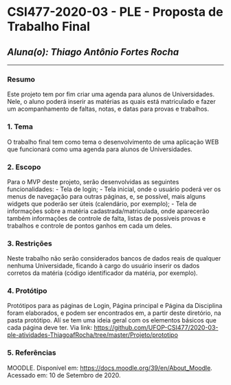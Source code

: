 # **CSI477-2020-03 - PLE - Proposta de Trabalho Final**
## *Aluna(o): Thiago Antônio Fortes Rocha*

--------------

<!-- Descrever um resumo sobre o trabalho. -->

### Resumo

  Este projeto tem por fim criar uma agenda para alunos de Universidades. Nele, o aluno poderá inserir as matérias as quais está matriculado e fazer um acompanhamento de faltas, notas, e datas para provas e trabalhos.

<!-- Apresentar o tema. -->
### 1. Tema

  O trabalho final tem como tema o desenvolvimento de uma aplicação WEB que funcionará como uma agenda para alunos de Universidades.

<!-- Descrever e limitar o escopo da aplicação. -->
### 2. Escopo

  Para o MVP deste projeto, serão desenvolvidas as seguintes funcionalidades:
    - Tela de login;
    - Tela inicial, onde o usuário poderá ver os menus de navegação para outras páginas, e, se possível, mais alguns widgets que poderão ser úteis (calendário, por exemplo);
    - Tela de informações sobre a matéria cadastrada/matriculada, onde aparecerão também informações de controle de falta, listas de possíveis provas e trabalhos e controle de pontos ganhos em cada um deles.

<!-- Apresentar restrições de funcionalidades e de escopo. -->
### 3. Restrições

  Neste trabalho não serão considerados bancos de dados reais de qualquer nenhuma Universidade, ficando à cargo do usuário inserir os dados corretos da matéria (código identificador da matéria, por exemplo).

<!-- Construir alguns protótipos para a aplicação, disponibilizá-los no Github e descrever o que foi considerado. //-->
### 4. Protótipo

  Protótipos para as páginas de Login, Página principal e Página da Disciplina foram elaborados, e podem ser encontrados em, a partir deste diretório, na pasta protótipo. Alí se tem uma ideia geral com os elementos básicos que cada página deve ter.
  Via link: https://github.com/UFOP-CSI477/2020-03-ple-atividades-ThiagoafRocha/tree/master/Projeto/prototipo

### 5. Referências

  MOODLE. Disponível em: <https://docs.moodle.org/39/en/About_Moodle>. Acessado em: 10 de Setembro de 2020.
